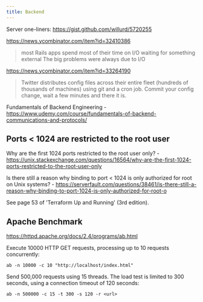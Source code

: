 ```yaml
---
title: Backend
---
```


Server one-liners: https://gist.github.com/willurd/5720255

https://news.ycombinator.com/item?id=32410386

> most Rails apps spend most of their time on I/O waiting for something external
> The big problems were always due to I/O

https://news.ycombinator.com/item?id=33264190

> Twitter distributes config files across their entire fleet (hundreds of thousands of machines) using git and a cron job. Commit your config change, wait a few minutes and there it is.

Fundamentals of Backend Engineering - https://www.udemy.com/course/fundamentals-of-backend-communications-and-protocols/

## Ports < 1024 are restricted to the root user

Why are the first 1024 ports restricted to the root user only? - https://unix.stackexchange.com/questions/16564/why-are-the-first-1024-ports-restricted-to-the-root-user-only

Is there still a reason why binding to port < 1024 is only authorized for root on Unix systems? - https://serverfault.com/questions/38461/is-there-still-a-reason-why-binding-to-port-1024-is-only-authorized-for-root-o

See page 53 of 'Terraform Up and Running' (3rd edition).

## Apache Benchmark

https://httpd.apache.org/docs/2.4/programs/ab.html

Execute 10000 HTTP GET requests, processing up to 10 requests concurrently:

```shell
ab -n 10000 -c 10 "http://localhost/index.html"
```

Send 500,000 requests using 15 threads. The load test is limited to 300 seconds, using a connection timeout of 120 seconds:

```shell
ab -n 500000 -c 15 -t 300 -s 120 -r <url>
```
